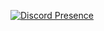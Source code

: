 [![Discord Presence](https://lanyard.cnrad.dev/api/1104143151091961856)](https://discord.com/users/1104143151091961856theme=:light)
